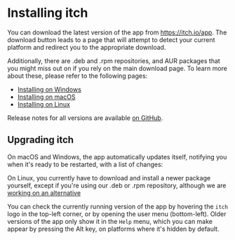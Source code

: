 
# Installing itch

You can download the latest version of the app from <https://itch.io/app>.
The download button leads to a page that will attempt to detect your current platform
and redirect you to the appropriate download.

Additionally, there are .deb and .rpm repositories, and AUR packages that
you might miss out on if you rely on the main download page. To learn more about these,
please refer to the following pages:

  * [Installing on Windows](windows.md)
  * [Installing on macOS](macos.md)
  * [Installing on Linux](linux/README.md)

Release notes for all versions are available [on GitHub](https://github.com/itchio/itch/releases).

## Upgrading itch

On macOS and Windows, the app automatically updates itself, notifying you when
it's ready to be restarted, with a list of changes:

On Linux, you currently have to download and install a newer package yourself,
except if you're using our .deb or .rpm repository, although we are [working
on an alternative](https://github.com/fasterthanlime/Marmot.Linux)

You can check the currently running version of the app by hovering the `itch`
logo in the top-left corner, or by opening the user menu (bottom-left). Older
versions of the app only show it in the `Help` menu, which you can make appear
by pressing the Alt key, on platforms where it's hidden by default.
